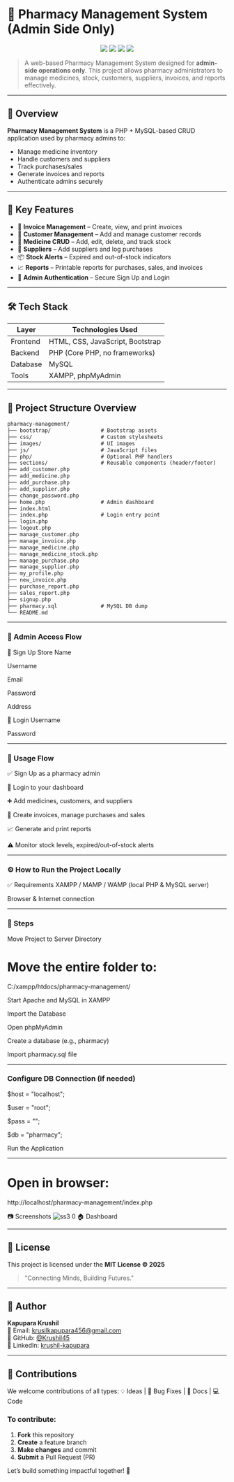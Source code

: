 # 💊 Pharmacy Management System (Admin Side Only)

<p align="center">
  <img src="https://img.shields.io/badge/Frontend-HTML%2FCSS%2FJS-blue?style=for-the-badge&logo=html5" />
  <img src="https://img.shields.io/badge/Backend-PHP-green?style=for-the-badge&logo=php" />
  <img src="https://img.shields.io/badge/Database-MySQL-yellow?style=for-the-badge&logo=mysql" />
  <img src="https://img.shields.io/badge/Status-Admin%20Only-orange?style=for-the-badge" />
</p>

> A web-based Pharmacy Management System designed for **admin-side operations only**. This project allows pharmacy administrators to manage medicines, stock, customers, suppliers, invoices, and reports effectively.

---

## 🚀 Overview

**Pharmacy Management System** is a PHP + MySQL-based CRUD application used by pharmacy admins to:

- Manage medicine inventory
- Handle customers and suppliers
- Track purchases/sales
- Generate invoices and reports
- Authenticate admins securely

---

## 🧩 Key Features

- 🧾 **Invoice Management** – Create, view, and print invoices  
- 👥 **Customer Management** – Add and manage customer records  
- 💊 **Medicine CRUD** – Add, edit, delete, and track stock  
- 🚚 **Suppliers** – Add suppliers and log purchases  
- 📦 **Stock Alerts** – Expired and out-of-stock indicators  
- 📈 **Reports** – Printable reports for purchases, sales, and invoices  
- 🔐 **Admin Authentication** – Secure Sign Up and Login

---

## 🛠️ Tech Stack

| Layer      | Technologies Used                  |
|------------|------------------------------------|
| Frontend   | HTML, CSS, JavaScript, Bootstrap   |
| Backend    | PHP (Core PHP, no frameworks)      |
| Database   | MySQL                              |
| Tools      | XAMPP, phpMyAdmin                  |

---

## 📁 Project Structure Overview

```txt
pharmacy-management/
├── bootstrap/                # Bootstrap assets
├── css/                      # Custom stylesheets
├── images/                   # UI images
├── js/                       # JavaScript files
├── php/                      # Optional PHP handlers
├── sections/                 # Reusable components (header/footer)
├── add_customer.php
├── add_medicine.php
├── add_purchase.php
├── add_supplier.php
├── change_password.php
├── home.php                  # Admin dashboard
├── index.html
├── index.php                 # Login entry point
├── login.php
├── logout.php
├── manage_customer.php
├── manage_invoice.php
├── manage_medicine.php
├── manage_medicine_stock.php
├── manage_purchase.php
├── manage_supplier.php
├── my_profile.php
├── new_invoice.php
├── purchase_report.php
├── sales_report.php
├── signup.php
├── pharmacy.sql              # MySQL DB dump
└── README.md

```
---

### 🔐 Admin Access Flow
📝 Sign Up
Store Name

Username

Email

Password

Address

🔐 Login
Username

Password

---

### 🧪 Usage Flow
✅ Sign Up as a pharmacy admin

🔐 Login to your dashboard

➕ Add medicines, customers, and suppliers

🧾 Create invoices, manage purchases and sales

📈 Generate and print reports

⚠️ Monitor stock levels, expired/out-of-stock alerts

---

### ⚙️ How to Run the Project Locally
✅ Requirements
XAMPP / MAMP / WAMP (local PHP & MySQL server)

Browser & Internet connection

---

### 🔧 Steps

Move Project to Server Directory

# Move the entire folder to:

C:/xampp/htdocs/pharmacy-management/

Start Apache and MySQL in XAMPP

Import the Database

Open phpMyAdmin

Create a database (e.g., pharmacy)

Import pharmacy.sql file

---

### Configure DB Connection (if needed)

$host = "localhost";

$user = "root";

$pass = "";

$db   = "pharmacy";

Run the Application

--- 
# Open in browser:

http://localhost/pharmacy-management/index.php

📷 Screenshots
![ss3 0](https://github.com/user-attachments/assets/548d915b-cdff-4916-b2e0-3cb2a2768fa7)
🏠 Dashboard

---

## 📄 License

This project is licensed under the **MIT License © 2025**

> "Connecting Minds, Building Futures."

---

## 👤 Author

**Kapupara Krushil**  
📧 Email: [krusilkapupara456@gmail.com](mailto:krusilkapupara456@gmail.com)  
🔗 GitHub: [@Krushil45](https://github.com/Krushil45)  
🔗 LinkedIn: [krushil-kapupara](https://www.linkedin.com/in/krushil-kapupara)

---

## 🤝 Contributions

We welcome contributions of all types:
💡 Ideas | 🐛 Bug Fixes | 📖 Docs | 💻 Code

### To contribute:

1. **Fork** this repository  
2. **Create** a feature branch  
3. **Make changes** and commit  
4. **Submit** a Pull Request (PR)  

Let’s build something impactful together! 🚀


